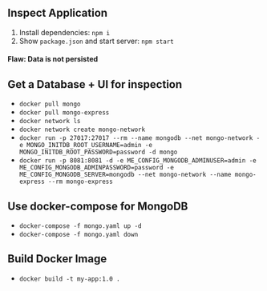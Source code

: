 ## Inspect Application
1. Install dependencies: `npm i`
2. Show `package.json` and start server: `npm start`

#### Flaw: Data is not persisted

## Get a Database + UI for inspection

* `docker pull mongo`
* `docker pull mongo-express`
* `docker network ls`
* `docker network create mongo-network`
* `docker run -p 27017:27017 --rm --name mongodb --net mongo-network -e MONGO_INITDB_ROOT_USERNAME=admin -e MONGO_INITDB_ROOT_PASSWORD=password -d mongo`
* `docker run -p 8081:8081 -d -e ME_CONFIG_MONGODB_ADMINUSER=admin -e ME_CONFIG_MONGODB_ADMINPASSWORD=password -e ME_CONFIG_MONGODB_SERVER=mongodb --net mongo-network --name mongo-express --rm mongo-express`

## Use docker-compose for MongoDB
* `docker-compose -f mongo.yaml up -d`
* `docker-compose -f mongo.yaml down`

## Build Docker Image
* `docker build -t my-app:1.0 .`